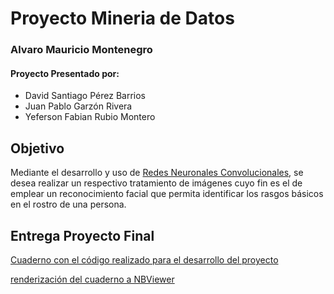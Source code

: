 # Proyecto Mineria de Datos

### Alvaro Mauricio Montenegro

#### Proyecto Presentado por:
- David Santiago Pérez Barrios
- Juan Pablo Garzón Rivera
- Yeferson Fabian Rubio Montero

## Objetivo

Mediante el desarrollo y uso de [Redes Neuronales Convolucionales](https://www.juanbarrios.com/redes-neurales-convolucionales/#:~:text=célula%20sea%20activada.-,Cómo%20estan%20construidas%20y%20cómo%20funcionan,un%20mapeo%20causal%20no-lineal.), se desea realizar un respectivo tratamiento de imágenes cuyo fin es el de emplear un reconocimiento facial que permita identificar los rasgos básicos en el rostro de una persona.

## Entrega Proyecto Final
[Cuaderno con el código realizado para el desarrollo del proyecto](https://github.com/dsperezba/Proyecto-Mineria-de-Datos/blob/main/Proyecto%20Mineria.ipynb)

[renderización del cuaderno a NBViewer](https://nbviewer.jupyter.org/github/dsperezba/Proyecto-Mineria-de-Datos/blob/main/Proyecto%20Mineria.ipynb)
